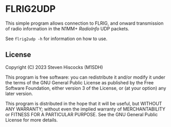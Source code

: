 # FLRIG2UDP

This simple program allows connection to FLRIG, and onward transmission of radio information in the N1MM+ _RadioInfo_ UDP packets.

See `flrig2udp -h` for information on how to use.

## License

Copyright (C) 2023 Steven Hiscocks (M1SDH)

This program is free software: you can redistribute it and/or modify
it under the terms of the GNU General Public License as published by
the Free Software Foundation, either version 3 of the License, or
(at your option) any later version.

This program is distributed in the hope that it will be useful,
but WITHOUT ANY WARRANTY; without even the implied warranty of
MERCHANTABILITY or FITNESS FOR A PARTICULAR PURPOSE.  See the
GNU General Public License for more details.
